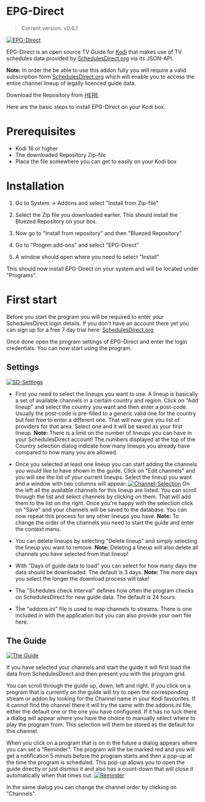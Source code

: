 EPG-Direct 
==========

> Current version: v0.6.1

[![EPG-Direct](https://s19.postimg.org/760xuqdyb/screenshot017.png)](https://postimg.org/image/fbizsw273/)

EPG-Direct is an open source TV Guide for [Kodi](http://kodi.tv) that makes use of TV schedules data provided by [SchedulesDirect.org](http://schedulesdirect.org) via its JSON-API.

**Note:** In order the be able to use this addon fully you will require a valid subscription form [SchedulesDirect.org](http://schedulesdirect.org) which will enable you to access the entire channel lineup of legally licenced guide data.

Download the Repository from [HERE](http://raw.github.com/bluezed/repository.bluezed/master/zips/repository.bluezed/repository.bluezed-1.0.zip)

Here are the basic steps to install EPG-Direct on your Kodi box.

# Prerequisites
* Kodi 16 or higher
* The downloaded Repository Zip-file
* Place the file somewhere you can get to easily on your Kodi box

# Installation
1. Go to System -> Addons and select "Install from Zip-file"                                          

2. Select the Zip file you downloaded earlier. This should install the Bluezed Repository on your box.

3. Now go to "Install from repository" and then "Bluezed Repository"                                                                   

4. Go to "Progrm add-ons" and select "EPG-Direct"                                      

5. A window should open where you need to select "Install"                                              

This should now install EPG-Direct on your system and will be located under "Programs".

# First start
Before you start the program you will be required to enter your SchedulesDirect login details.
If you don't have an account there yet you can sign up for a free 7 day trial here: [SchedulesDirect.org](https://www.schedulesdirect.org/signup)

Once done open the program settings of EPG-Direct and enter the login credentials.
You can now start using the program.

## Settings
[![SD-Settings](https://s19.postimg.org/kke0qrkm7/screenshot013.png)](https://postimg.org/image/kke0qrkm7/)

- First you need to select the lineups you want to use. A lineup is basically a set of available channels in a certain country and region.
Click on "Add lineup" and select the country you want and then enter a post-code. Usually the post-code is pre-filled to a generic valid one for the country but feel free to enter a different one.
That will now give you list of providers for that area. Select one and it will be saved as your first lineup.
**Note:** There is a limit on the number of lineups you can have in your SchedulesDirect account! The numbers displayed at the top of the Country selection dialog indicate how many lineups you already have compared to how many you are allowed.
 
- Once you selected at least one lineup you can start adding the channels you would like to have shown in the guide.
Click on "Edit channels" and you will see the list of your current lineups.
Select the lineup you want and a window with two columns will appear:
[![Channel-Selection](https://s19.postimg.org/sr60icaov/screenshot016.png)](https://postimg.org/image/sr60icaov/)
On the left all the available channels for this lineup are listed. You can scroll through the list and select channels by clicking on them. That will add them to the list on the right.
Once you're happy with the selection click on "Save" and your channels will be saved to the database.
You can now repeat this process for any other lineups you have.
**Note:** To change the order of the channels you need to start the guide and enter the context menu.

- You can delete lineups by selecting "Delete lineup" and simply selecting the lineup you want to remove.
**Note:** Deleting a lineup will also delete all channels you have selected from that lineup!

- With "Days of guide data to load" you can select for how many days the data should be downloaded. The default is 3 days.
**Note:** The more days you select the longer the download process will take!

- The "Schedules check interval" defines how often the program checks on SchedulesDirect for new guide data. The default is 24 hours.

- The "addons.ini" file is used to map channels to streams. There is one included in with the application but you can also provide your own file here.

## The Guide
[![The Guide](https://s19.postimg.org/fbizsw273/screenshot017.png)](https://postimg.org/image/fbizsw273/)

If you have selected your channels and start the guide it will first load the data from SchedulesDirect and then present you with the program grid.

You can scroll through the guide up, down, left and right. If you click on a program that is currently on the guide will try to open the corresponding stream or addon by looking for the Channel name in your Kodi favourites.
If it cannot find the channel there it will try the same with the addons.ini file, either the default one or the one you have configured.
If it has no luck there a dialog will appear where you have the choice to manually select where to play the program from. This selection will them be stored as the default for this channel.

When you click on a program that is on in the future a dialog appears where you can set a "Reminder". The program will the be marked red and you will get a notification 5 minuts before the program starts and then a pop-up at the time the program is scheduled. This pop-up allows you to open the guide directly or just dismiss it and also has a count-down that will close it automatically when that times out.
[![Reminder](https://s19.postimg.org/a1e11lhy7/screenshot018.png)](https://postimg.org/image/a1e11lhy7/)

In the same dialog you can change the channel order by clicking on "Channels".
